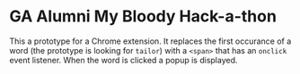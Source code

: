 # GA Alumni My Bloody Hack-a-thon

This a prototype for a Chrome extension. It replaces the first occurance of a word (the prototype is looking for `tailor`) with a `<span>` that has an `onclick` event listener. When the word is clicked a popup is displayed.
